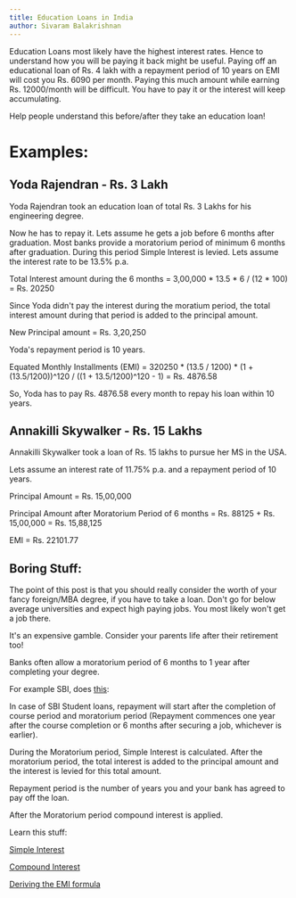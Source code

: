 ```yaml
---
title: Education Loans in India
author: Sivaram Balakrishnan
---
```


Education Loans most likely have the highest interest rates. Hence to understand
how you will be paying it back might be useful. Paying off an educational loan 
of Rs. 4 lakh with a repayment period of 10 years on EMI will cost you Rs. 6090
per month. Paying this much amount while earning Rs. 12000/month will be
difficult. You have to pay it or the interest will keep accumulating.

Help people understand this before/after they take an education loan!
 
Examples:
=========

Yoda Rajendran - Rs. 3 Lakh
-----------------

Yoda Rajendran took an education loan of total Rs. 3 Lakhs for his engineering degree. 

Now he has to repay it. Lets assume he gets a job before 6 months after 
graduation. Most banks provide a moratorium period of minimum 6 months after
graduation. During this period Simple Interest is levied. Lets assume the
interest rate to be 13.5% p.a.

Total Interest amount during the 6 months = 3,00,000 * 13.5 * 6 / (12 * 100)
                                          = Rs. 20250

Since Yoda didn't pay the interest during the moratium period, the total
interest amount during that period is added to the principal amount.

New Principal amount = Rs. 3,20,250

Yoda's repayment period is 10 years.

Equated Monthly Installments (EMI)
    = 320250 * (13.5 / 1200) * (1 + (13.5/1200))^120 / ((1 + 13.5/1200)^120 - 1)
    = Rs. 4876.58

So, Yoda has to pay Rs. 4876.58 every month to repay his loan within 10 years.

Annakilli Skywalker - Rs. 15 Lakhs
----------------------------------

Annakilli Skywalker took a loan of Rs. 15 lakhs to pursue her MS in the USA. 

Lets assume an interest rate of 11.75% p.a. and a repayment period of 10 years.

Principal Amount = Rs. 15,00,000

Principal Amount after Moratorium Period of 6 months
                 = Rs. 88125 + Rs. 15,00,000 = Rs. 15,88,125

EMI              = Rs. 22101.77


Boring Stuff:
-------------

The point of this post is that you should really consider the worth of your
fancy foreign/MBA degree, if you have to take a loan. Don't go for below average
universities and expect high paying jobs. You most likely won't get a job there.

It's an expensive gamble. Consider your parents life after their retirement too!


Banks often allow a moratorium period of 6 months to 1 year after completing
your degree.

For example SBI, does [this](http://www.sbi.co.in/portal/web/student-platform/student-loan):

In case of SBI Student loans, repayment will start after the completion of 
course period and moratorium period (Repayment commences one year after the
course completion or 6 months after securing a job, whichever is earlier).


During the Moratorium period, Simple Interest is calculated. After the 
moratorium period, the total interest is added to the principal amount
and the interest is levied for this total amount.

Repayment period is the number of years you and your bank has agreed to pay
off the loan.

After the Moratorium period compound interest is applied.

Learn this stuff:

[Simple Interest](https://en.wikipedia.org/wiki/Simple_interest)

[Compound Interest](https://en.wikipedia.org/wiki/Compound_interest)

[Deriving the EMI formula](http://math.stackexchange.com/questions/279844/how-the-formula-for-emi-is-derived)


